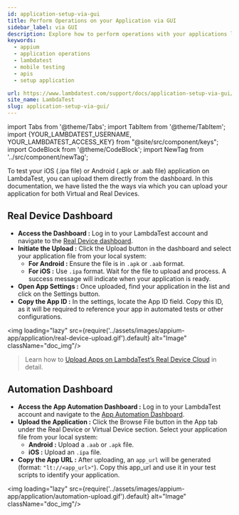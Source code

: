 ```yaml
---
id: application-setup-via-gui
title: Perform Operations on your Application via GUI
sidebar_label: via GUI
description: Explore how to perform operations with your applications like uploading, deleting via gui for real and virtual devices.
keywords:
  - appium
  - application operations
  - lambdatest
  - mobile testing
  - apis
  - setup application

url: https://www.lambdatest.com/support/docs/application-setup-via-gui/
site_name: LambdaTest
slug: application-setup-via-gui/
---
```


import Tabs from '@theme/Tabs';
import TabItem from '@theme/TabItem';
import {YOUR_LAMBDATEST_USERNAME, YOUR_LAMBDATEST_ACCESS_KEY} from "@site/src/component/keys";
import CodeBlock from '@theme/CodeBlock';
import NewTag from '../src/component/newTag';

<script type="application/ld+json"
      dangerouslySetInnerHTML={{ __html: JSON.stringify({
       "@context": "https://schema.org",
        "@type": "BreadcrumbList",
        "itemListElement": [{
          "@type": "ListItem",
          "position": 1,
          "name": "Home",
          "item": "https://www.lambdatest.com"
        },{
          "@type": "ListItem",
          "position": 2,
          "name": "Support",
          "item": "https://www.lambdatest.com/support/docs/"
        },{
          "@type": "ListItem",
          "position": 3,
          "name": "Applications",
          "item": "https://www.lambdatest.com/support/docs/application-setup-via-gui/"
        }]
      })
    }}
></script>
To test your iOS (.ipa file) or Android (.apk or .aab file) application on LambdaTest, you can upload them directly from the dashboard. In this documentation, we have listed the the ways via which you can upload your application for both Virtual and Real Devices.

## Real Device Dashboard
- **Access the Dashboard :** Log in to your LambdaTest account and navigate to the [Real Device dashboard](https://applive.lambdatest.com/app).
- **Initiate the Upload :** Click the Upload button in the dashboard and select your application file from your local system:
  - **For Android :** Ensure the file is in `.apk` or `.aab` format.
  - **For iOS :** Use `.ipa` format.
Wait for the file to upload and process. A success message will indicate when your application is ready.
- **Open App Settings :** Once uploaded, find your application in the list and click on the Settings button.
- **Copy the App ID :** In the settings, locate the App ID field. Copy this ID, as it will be required to reference your app in automated tests or other configurations.

<img loading="lazy" src={require('../assets/images/appium-app/application/real-device-upload.gif').default} alt="Image" className="doc_img"/>

> Learn how to [Upload Apps on LambdaTest’s Real Device Cloud](/support/docs/upload-apps-on-real-device-cloud/) in detail.

## Automation Dashboard
- **Access the App Automation Dashboard :** Log in to your LambdaTest account and navigate to the [App Automation Dashboard](https://appautomation.lambdatest.com/build).
- **Upload the Application :** Click the Browse File button in the App tab under the Real Device or Virtual Device section. Select your application file from your local system:
  - **Android :** Upload a `.aab` or `.apk` file.
  - **iOS :** Upload an `.ipa` file.
- **Copy the App URL :** After uploading, an `app_url` will be generated (format: `"lt://<app_url>"`). Copy this app_url and use it in your test scripts to identify your application.

<img loading="lazy" src={require('../assets/images/appium-app/application/automation-upload.gif').default} alt="Image" className="doc_img"/>